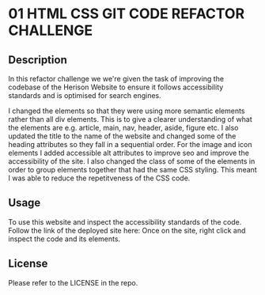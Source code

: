 # 01 HTML CSS GIT CODE REFACTOR CHALLENGE

## Description 

In this refactor challenge we we're given the task of improving the codebase of the Herison Website to ensure it follows accessibility standards and is optimised for search engines. 

I changed the elements so that they were using more semantic elements rather than all div elements. This is to give a clearer understanding of what the elements are e.g. article, main, nav, header, aside, figure etc. I also updated the title to the name of the website and changed some of the heading attributes so they fall in a sequential order. For the image and icon elements I added accessible alt attributes to improve seo and improve the accessibility of the site. I also changed the class of some of the elements in order to group elements together that had the same CSS styling. This meant I was able to reduce the repetitveness of the CSS code. 

## Usage 

To use this website and inspect the accessibility standards of the code. Follow the link of the deployed site here: Once on the site, right click and inspect the code and its elements.

## License

Please refer to the LICENSE in the repo.



